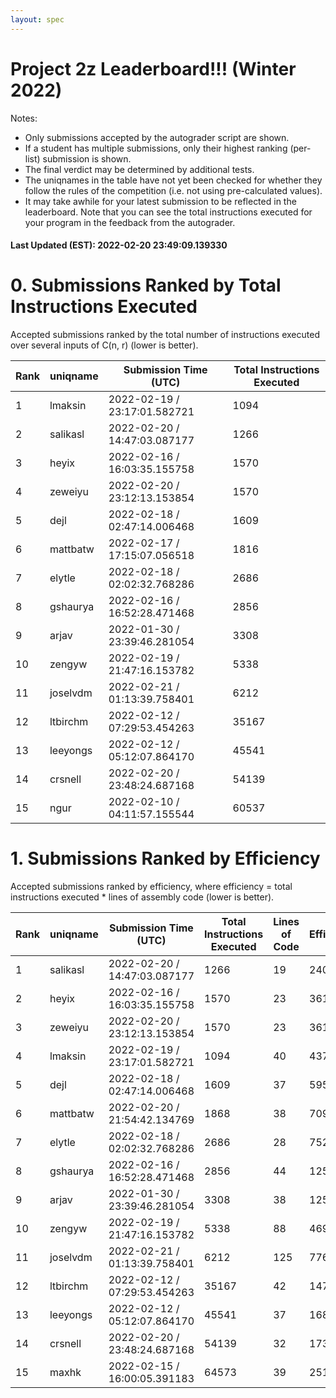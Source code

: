 ```yaml
---
layout: spec
---
```


Project 2z Leaderboard!!! (Winter 2022)
==============================
Notes:
- Only submissions accepted by the autograder script are shown.
- If a student has multiple submissions, only their highest ranking (per-list) submission is shown.
- The final verdict may be determined by additional tests.
- The uniqnames in the table have not yet been checked for whether they follow the rules of the competition (i.e. not using pre-calculated values).
- It may take awhile for your latest submission to be reflected in the leaderboard. Note that you can see the total instructions executed for your program in the feedback from the autograder.


#### Last Updated (EST): 2022-02-20 23:49:09.139330

# 0. Submissions Ranked by Total Instructions Executed
Accepted submissions ranked by the total number of instructions executed over several inputs of C(n, r) (lower is better).

| Rank  | uniqname | Submission Time (UTC) | Total Instructions Executed |
|---|---|---|---|
| 1 | lmaksin | 2022-02-19 / 23:17:01.582721 | 1094 |
| 2 | salikasl | 2022-02-20 / 14:47:03.087177 | 1266 |
| 3 | heyix | 2022-02-16 / 16:03:35.155758 | 1570 |
| 4 | zeweiyu | 2022-02-20 / 23:12:13.153854 | 1570 |
| 5 | dejl | 2022-02-18 / 02:47:14.006468 | 1609 |
| 6 | mattbatw | 2022-02-17 / 17:15:07.056518 | 1816 |
| 7 | elytle | 2022-02-18 / 02:02:32.768286 | 2686 |
| 8 | gshaurya | 2022-02-16 / 16:52:28.471468 | 2856 |
| 9 | arjav | 2022-01-30 / 23:39:46.281054 | 3308 |
| 10 | zengyw | 2022-02-19 / 21:47:16.153782 | 5338 |
| 11 | joselvdm | 2022-02-21 / 01:13:39.758401 | 6212 |
| 12 | ltbirchm | 2022-02-12 / 07:29:53.454263 | 35167 |
| 13 | leeyongs | 2022-02-12 / 05:12:07.864170 | 45541 |
| 14 | crsnell | 2022-02-20 / 23:48:24.687168 | 54139 |
| 15 | ngur | 2022-02-10 / 04:11:57.155544 | 60537 |


# 1. Submissions Ranked by Efficiency
Accepted submissions ranked by efficiency, where efficiency = total instructions executed * lines of assembly code (lower is better).

| Rank  | uniqname | Submission Time (UTC) | Total Instructions Executed |Lines of Code | Efficiency |
|---|---|---|---|---|---|
| 1 | salikasl | 2022-02-20 / 14:47:03.087177 | 1266 | 19 | 24054 |
| 2 | heyix | 2022-02-16 / 16:03:35.155758 | 1570 | 23 | 36110 |
| 3 | zeweiyu | 2022-02-20 / 23:12:13.153854 | 1570 | 23 | 36110 |
| 4 | lmaksin | 2022-02-19 / 23:17:01.582721 | 1094 | 40 | 43760 |
| 5 | dejl | 2022-02-18 / 02:47:14.006468 | 1609 | 37 | 59533 |
| 6 | mattbatw | 2022-02-20 / 21:54:42.134769 | 1868 | 38 | 70984 |
| 7 | elytle | 2022-02-18 / 02:02:32.768286 | 2686 | 28 | 75208 |
| 8 | gshaurya | 2022-02-16 / 16:52:28.471468 | 2856 | 44 | 125664 |
| 9 | arjav | 2022-01-30 / 23:39:46.281054 | 3308 | 38 | 125704 |
| 10 | zengyw | 2022-02-19 / 21:47:16.153782 | 5338 | 88 | 469744 |
| 11 | joselvdm | 2022-02-21 / 01:13:39.758401 | 6212 | 125 | 776500 |
| 12 | ltbirchm | 2022-02-12 / 07:29:53.454263 | 35167 | 42 | 1477014 |
| 13 | leeyongs | 2022-02-12 / 05:12:07.864170 | 45541 | 37 | 1685017 |
| 14 | crsnell | 2022-02-20 / 23:48:24.687168 | 54139 | 32 | 1732448 |
| 15 | maxhk | 2022-02-15 / 16:00:05.391183 | 64573 | 39 | 2518347 |

